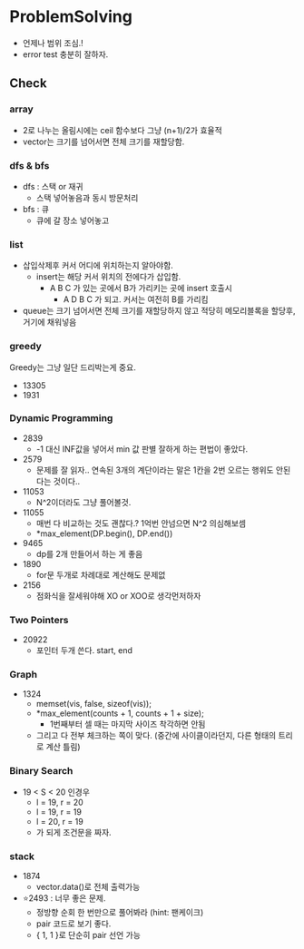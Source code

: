 # ProblemSolving

- 언제나 범위 조심.!
- error test 충분히 잘하자.

## Check

### array
- 2로 나누는 올림시에는 ceil 함수보다 그냥 (n+1)/2가 효율적
- vector는 크기를 넘어서면 전체 크기를 재할당함. 

### dfs & bfs
- dfs : 스택 or 재귀
  - 스택 넣어놓음과 동시 방문처리
- bfs : 큐
  - 큐에 갈 장소 넣어놓고 
### list
- 삽입삭제후 커서 어디에 위치하는지 알아야함.
  - insert는 해당 커서 위치의 전에다가 삽입함.
    - A B C 가 있는 곳에서 B가 가리키는 곳에 insert 호출시
      - A D B C 가 되고. 커서는 여전히 B를 가리킴
- queue는 크기 넘어서면 전체 크기를 재할당하지 않고 적당히 메모리블록을 할당후, 거기에 채워넣음

### greedy
Greedy는 그냥 일단 드리박는게 중요.

- 13305
- 1931

### Dynamic Programming
 - 2839
   - -1 대신 INF값을 넣어서 min 값 판별 잘하게 하는 편법이 좋았다.
 - 2579
   - 문제를 잘 읽자.. 연속된 3개의 계단이라는 말은 1칸을 2번 오르는 행위도 안된다는 것이다..
 - 11053
   - N^2이더라도 그냥 풀어볼것.
 - 11055
   - 매번 다 비교하는 것도 괜찮다.? 1억번 안넘으면 N^2 의심해보셈
   - *max_element(DP.begin(), DP.end())
 - 9465
   - dp를 2개 만들어서 하는 게 좋음
 - 1890
   - for문 두개로 차례대로 계산해도 문제없
 - 2156
   - 점화식을 잘세워야해 XO or XOO로 생각먼저하자

### Two Pointers
 - 20922
   - 포인터 두개 쓴다. start, end

### Graph
 - 1324
   - memset(vis, false, sizeof(vis));
   - *max_element(counts + 1, counts + 1 + size);
     - 1번째부터 셀 때는 마지막 사이즈 착각하면 안됨
   - 그리고 다 전부 체크하는 쪽이 맞다. (중간에 사이클이라던지, 다른 형태의 트리로 계산 틀림)

### Binary Search
 - 19 < S < 20 인경우
   - l = 19, r = 20
   - l = 19, r = 19
   - l = 20, r = 19
   - 가 되게 조건문을 짜자.

### stack
 - 1874
   - vector.data()로 전체 출력가능
 - ⭐2493 : 너무 좋은 문제. 
   - 정방향 순회 한 번만으로 풀어봐라 (hint: 팬케이크)
   - pair 코드로 보기 좋다.
   - { 1, 1 }로 단순히 pair 선언 가능